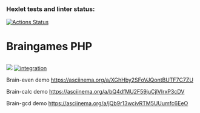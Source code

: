 ### Hexlet tests and linter status:
[![Actions Status](https://github.com/heatshepset/php-project-lvl1/workflows/hexlet-check/badge.svg)](https://github.com/heatshepset/php-project-lvl1/actions)
<h1>Braingames PHP</h1>
<h2></h2>
<p>
<a href="https://codeclimate.com/github/heatshepset/php-project-lvl1"><img src="https://api.codeclimate.com/v1/badges/a99a88d28ad37a79dbf6/maintainability" /></a>
<a href="https://github.com/heatshepset/php-project-lvl1/actions"><img src="https://github.com/heatshepset/php-project-lvl1/workflows/integration/badge.svg" alt="integration" /></a>
</p>
<p>Brain-even demo
<a href="https://asciinema.org/a/XGhHby2SFoVJQontBUTF7C7ZU">https://asciinema.org/a/XGhHby2SFoVJQontBUTF7C7ZU</a>
</p>
<p>Brain-calc demo
<a href="https://asciinema.org/a/bQ4dfMU2F59juCjlVIrxP3cDV">https://asciinema.org/a/bQ4dfMU2F59juCjlVIrxP3cDV</a>
</p>
<p>Brain-gcd demo
<a href="https://asciinema.org/a/jQb9r13wcivRTM5UUumfc6EeO">https://asciinema.org/a/jQb9r13wcivRTM5UUumfc6EeO</a></p>